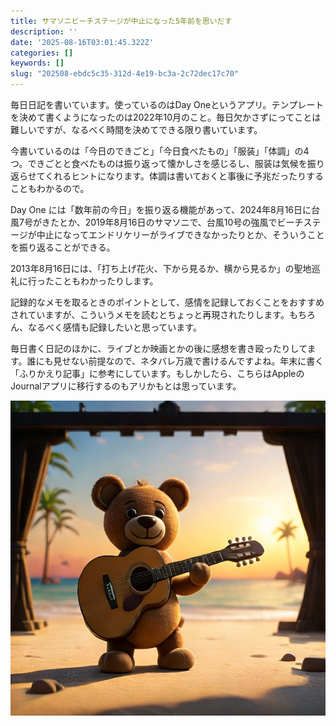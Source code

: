```yaml
---
title: サマソニビーチステージが中止になった5年前を思いだす
description: ''
date: '2025-08-16T03:01:45.322Z'
categories: []
keywords: []
slug: "202508-ebdc5c35-312d-4e19-bc3a-2c72dec17c70"
---
```

毎日日記を書いています。使っているのはDay Oneというアプリ。テンプレートを決めて書くようになったのは2022年10月のこと。毎日欠かさずにってことは難しいですが、なるべく時間を決めてできる限り書いています。

今書いているのは「今日のできごと」「今日食べたもの」「服装」「体調」の4つ。できごとと食べたものは振り返って懐かしさを感じるし、服装は気候を振り返らせてくれるヒントになります。体調は書いておくと事後に予兆だったりすることもわかるので。

Day One には「数年前の今日」を振り返る機能があって、2024年8月16日に台風7号がきたとか、2019年8月16日のサマソニで、台風10号の強風でビーチステージが中止になってエンドリケリーがライブできなかったりとか、そういうことを振り返ることができる。

2013年8月16日には、「打ち上げ花火、下から見るか、横から見るか」の聖地巡礼に行ったこともわかったりします。

記録的なメモを取るときのポイントとして、感情を記録しておくことをおすすめされていますが、こういうメモを読むとちょっと再現されたりします。もちろん、なるべく感情も記録したいと思っています。

毎日書く日記のほかに、ライブとか映画とかの後に感想を書き殴ったりしてます。誰にも見せない前提なので、ネタバレ万歳で書けるんですよね。年末に書く「ふりかえり記事」に参考にしています。もしかしたら、こちらはAppleのJournalアプリに移行するのもアリかもとは思っています。

![](1__ACD92BNWb8DIhfhlO1L1oA.jpeg)